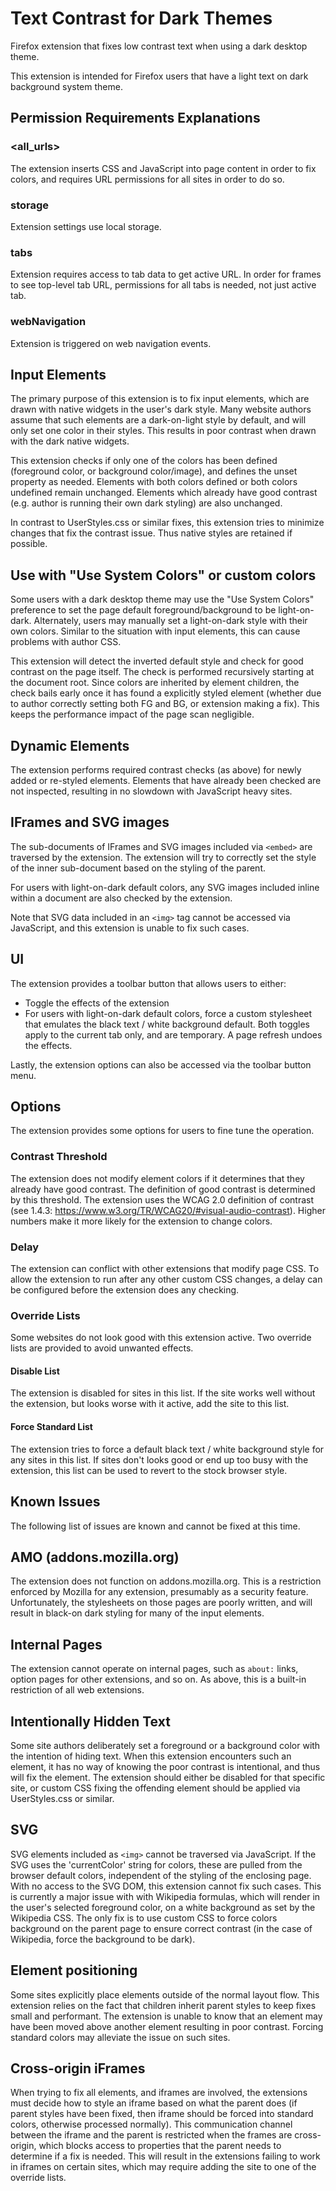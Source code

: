 # Text Contrast for Dark Themes

Firefox extension that fixes low contrast text when using a dark desktop theme.

This extension is intended for Firefox users that have a light text on dark
background system theme.

## Permission Requirements Explanations ##

### <all_urls> ###
The extension inserts CSS and JavaScript into page content in order to fix
colors, and requires URL permissions for all sites in order to do so.

### storage ###
Extension settings use local storage.

### tabs ###
Extension requires access to tab data to get active URL. In order for frames to
see top-level tab URL, permissions for all tabs is needed, not just active tab.

### webNavigation ###
Extension is triggered on web navigation events.

## Input Elements

The primary purpose of this extension is to fix input elements, which are drawn
with native widgets in the user's dark style. Many website authors assume that
such elements are a dark-on-light style by default, and will only set one color
in their styles. This results in poor contrast when drawn with the dark native
widgets.

This extension checks if only one of the colors has been defined (foreground
color, or background color/image), and defines the unset property as needed.
Elements with both colors defined or both colors undefined remain unchanged.
Elements which already have good contrast (e.g. author is running their own dark
styling) are also unchanged.

In contrast to UserStyles.css or similar fixes, this extension tries to minimize
changes that fix the contrast issue. Thus native styles are retained if
possible.

## Use with "Use System Colors" or custom colors

Some users with a dark desktop theme may use the "Use System Colors" preference
to set the page default foreground/background to be light-on-dark. Alternately,
users may manually set a light-on-dark style with their own colors. Similar to
the situation with input elements, this can cause problems with author CSS.

This extension will detect the inverted default style and check for good
contrast on the page itself. The check is performed recursively starting at the
document root. Since colors are inherited by element children, the check bails
early once it has found a explicitly styled element (whether due to author
correctly setting both FG and BG, or extension making a fix). This keeps the
performance impact of the page scan negligible.

## Dynamic Elements

The extension performs required contrast checks (as above) for newly added or
re-styled elements. Elements that have already been checked are not
inspected, resulting in no slowdown with JavaScript heavy sites.

## IFrames and SVG images

The sub-documents of IFrames and SVG images included via `<embed>` are traversed
by the extension. The extension will try to correctly set the style of the inner
sub-document based on the styling of the parent.

For users with light-on-dark default colors, any SVG images included inline
within a document are also checked by the extension.

Note that SVG data included in an `<img>` tag cannot be accessed via JavaScript,
and this extension is unable to fix such cases.

## UI

The extension provides a toolbar button that allows users to either:
- Toggle the effects of the extension
- For users with light-on-dark default colors, force a custom stylesheet that
  emulates the black text / white background default.
Both toggles apply to the current tab only, and are temporary. A page refresh
undoes the effects.

Lastly, the extension options can also be accessed via the toolbar button menu.

## Options

The extension provides some options for users to fine tune the operation.

### Contrast Threshold

The extension does not modify element colors if it determines that they already
have good contrast. The definition of good contrast is determined by this
threshold. The extension uses the WCAG 2.0 definition of contrast
(see 1.4.3: https://www.w3.org/TR/WCAG20/#visual-audio-contrast). Higher numbers
make it more likely for the extension to change colors.

### Delay

The extension can conflict with other extensions that modify page CSS. To allow
the extension to run after any other custom CSS changes, a delay can be
configured before the extension does any checking.

### Override Lists

Some websites do not look good with this extension active. Two override lists
are provided to avoid unwanted effects.

#### Disable List

The extension is disabled for sites in this list. If the site works well without
the extension, but looks worse with it active, add the site to this list.

#### Force Standard List

The extension tries to force a default black text / white background style for
any sites in this list. If sites don't looks good or end up too busy with the
extension, this list can be used to revert to the stock browser style.

## Known Issues

The following list of issues are known and cannot be fixed at this time.

## AMO (addons.mozilla.org)

The extension does not function on addons.mozilla.org. This is a restriction
enforced by Mozilla for any extension, presumably as a security feature.
Unfortunately, the stylesheets on those pages are poorly written, and will
result in black-on dark styling for many of the input elements.

## Internal Pages

The extension cannot operate on internal pages, such as `about:` links,
option pages for other extensions, and so on. As above, this is a built-in
restriction of all web extensions.

## Intentionally Hidden Text

Some site authors deliberately set a foreground or a background color with the
intention of hiding text. When this extension encounters such an element, it has
no way of knowing the poor contrast is intentional, and thus will fix the
element. The extension should either be disabled for that specific site, or
custom CSS fixing the offending element should be applied via UserStyles.css or
similar.

## SVG

SVG elements included as `<img>` cannot be traversed via JavaScript. If the SVG
uses the 'currentColor' string for colors, these are pulled from the browser
default colors, independent of the styling of the enclosing page. With no access
to the SVG DOM, this extension cannot fix such cases. This is currently a major
issue with with Wikipedia formulas, which will render in the user's selected
foreground color, on a white background as set by the Wikipedia CSS. The only
fix is to use custom CSS to force colors background on the parent page to ensure
correct contrast (in the case of Wikipedia, force the background to be dark).

## Element positioning

Some sites explicitly place elements outside of the normal layout flow. This
extension relies on the fact that children inherit parent styles to keep fixes
small and performant. The extension is unable to know that an element may have
been moved above another element resulting in poor contrast. Forcing standard
colors may alleviate the issue on such sites.

## Cross-origin iFrames

When trying to fix all elements, and iframes are involved, the extensions must
decide how to style an iframe based on what the parent does (if parent styles
have been fixed, then iframe should be forced into standard colors, otherwise
processed normally). This communication channel between the iframe and the
parent is restricted when the frames are cross-origin, which blocks access to
properties that the parent needs to determine if a fix is needed. This will
result in the extensions failing to work in iframes on certain sites, which may
require adding the site to one of the override lists.
